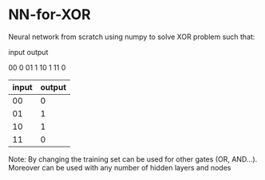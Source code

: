 # NN-for-XOR

Neural network from scratch using numpy to solve XOR problem such that:

input  output

00      0
01      1
10      1
11      0

| input  | output |
| ------ | ------ |
| 00     | 0      |
| 01     | 1      |
|10      | 1      |
|11      | 0      |

Note: By changing the training set can be used for other gates (OR, AND...). Moreover can be used with any number of hidden layers and nodes
